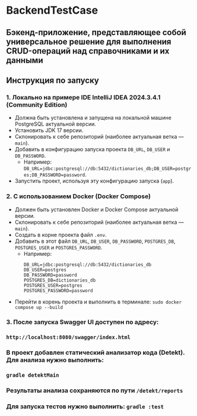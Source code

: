# BackendTestСase

## Бэкенд-приложение, представляющее собой универсальное решение для выполнения CRUD-операций над справочниками и их данными


## Инструкция по запуску

### 1. Локально на примере IDE IntelliJ IDEA 2024.3.4.1 (Community Edition)
- Должна быть установлена и запущена на локальной машине PostgreSQL актуальной версии.
- Установить JDK 17 версии.
- Склонировать к себе репозиторий (наиболее актуальная ветка — `main`).
- Добавить в конфигурацию запуска проекта `DB_URL`, `DB_USER` и `DB_PASSWORD`.
    - Например: `DB_URL=jdbc:postgresql://db:5432/dictionaries_db;DB_USER=postgres;DB_PASSWORD=password`.
- Запустить проект, используя эту конфигурацию запуска (`app`).

### 2. С использованием Docker (Docker Compose)
- Должен быть установлен Docker и Docker Compose актуальной версии.
- Склонировать к себе репозиторий (наиболее актуальная ветка — `main`).
- Создать в корне проекта файл `.env`.
- Добавить в этот файл `DB_URL`, `DB_USER`, `DB_PASSWORD`, `POSTGRES_DB`, `POSTGRES_USER` и `POSTGRES_PASSWORD`.
    - Например:
      ```plaintext
      DB_URL=jdbc:postgresql://db:5432/dictionaries_db
      DB_USER=postgres
      DB_PASSWORD=password
      POSTGRES_DB=dictionaries_db
      POSTGRES_USER=postgres
      POSTGRES_PASSWORD=password
      ```
- Перейти в корень проекта и выполнить в терминале:
    ```sudo docker compose up --build```

### 3. После запуска Swagger UI доступен по адресу:
###  ```http://localhost:8080/swagger/index.html```



### В проект добавлен статический анализатор кода (Detekt). Для анализа нужно выполнить:
### ```gradle detektMain```
### Результаты анализа сохраняются по пути ```/detekt/reports```

### Для запуска тестов нужно выполнить: ```gradle :test```